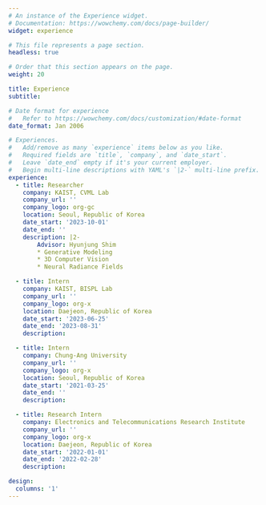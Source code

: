 ```yaml
---
# An instance of the Experience widget.
# Documentation: https://wowchemy.com/docs/page-builder/
widget: experience

# This file represents a page section.
headless: true

# Order that this section appears on the page.
weight: 20

title: Experience
subtitle:

# Date format for experience
#   Refer to https://wowchemy.com/docs/customization/#date-format
date_format: Jan 2006

# Experiences.
#   Add/remove as many `experience` items below as you like.
#   Required fields are `title`, `company`, and `date_start`.
#   Leave `date_end` empty if it's your current employer.
#   Begin multi-line descriptions with YAML's `|2-` multi-line prefix.
experience:
  - title: Researcher
    company: KAIST, CVML Lab
    company_url: ''
    company_logo: org-gc
    location: Seoul, Republic of Korea
    date_start: '2023-10-01'
    date_end: ''
    description: |2-
        Advisor: Hyunjung Shim
        * Generative Modeling
        * 3D Computer Vision
        * Neural Radiance Fields

  - title: Intern
    company: KAIST, BISPL Lab
    company_url: ''
    company_logo: org-x
    location: Daejeon, Republic of Korea
    date_start: '2023-06-25'
    date_end: '2023-08-31'
    description:

  - title: Intern
    company: Chung-Ang University
    company_url: ''
    company_logo: org-x
    location: Seoul, Republic of Korea
    date_start: '2021-03-25'
    date_end: ''
    description:

  - title: Research Intern
    company: Electronics and Telecommunications Research Institute
    company_url: ''
    company_logo: org-x
    location: Daejeon, Republic of Korea
    date_start: '2022-01-01'
    date_end: '2022-02-28'
    description: 

design:
  columns: '1'
---
```


